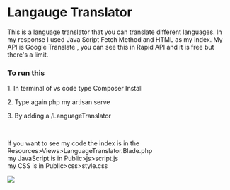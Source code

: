 <h1>Langauge Translator</h1>
<p> This is a language translator that you can translate different languages. In my response I used Java Script Fetch Method and HTML as my  index. My API is Google Translate , you can see this in Rapid API and it is free but there's a limit.</p>
<h3>To run this</h3>
<p>1. In terminal of vs code type Composer Install</p>
<p>2. Type again php my artisan serve</p>
<p>3. By adding a /LanguageTranslator</p>
<br>
<p>If you want to see my code the index is in the Resources>Views>LanguageTranslator.Blade.php<br>
my JavaScript is in Public>js>script.js<br>
my CSS is in Public>css>style.css</p>

<img src="/images/indexpic.png">
